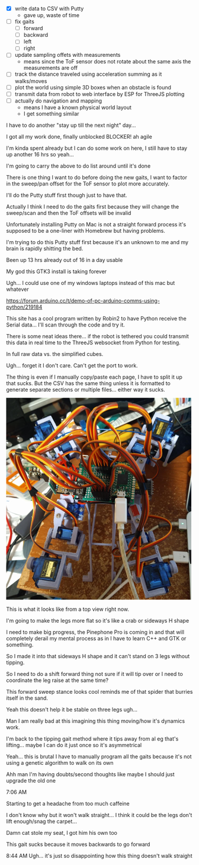 - [x] write data to CSV with Putty
  - gave up, waste of time
- [ ] fix gaits
  - [ ] forward
  - [ ] backward
  - [ ] left
  - [ ] right
- [ ] update sampling offets with measurements
  - means since the ToF sensor does not rotate about the same axis the measurements are off
- [ ] track the distance traveled using acceleration summing as it walks/moves
- [ ] plot the world using simple 3D boxes when an obstacle is found
- [ ] transmit data from robot to web interface by ESP for ThreeJS plotting
- [ ] actually do navigation and mapping
  - means I have a known physical world layout
  - I get something similar

I have to do another "stay up till the next night" day...

I got all my work done, finally unblocked BLOCKER! ah agile

I'm kinda spent already but I can do some work on here, I still have to stay up another 16 hrs so yeah...

I'm going to carry the above to do list around until it's done

There is one thing I want to do before doing the new gaits, I want to factor in the sweep/pan offset for the ToF sensor to plot more accurately.

I'll do the Putty stuff first though just to have that.

Actually I think I need to do the gaits first because they will change the sweep/scan and then the ToF offsets will be invalid

Unfortunately installing Putty on Mac is not a straight forward process it's supposed to be a one-liner with Homebrew but having problems.

I'm trying to do this Putty stuff first because it's an unknown to me and my brain is rapidly shitting the bed.

Been up 13 hrs already out of 16 in a day usable

My god this GTK3 install is taking forever

Ugh... I could use one of my windows laptops instead of this mac but whatever

https://forum.arduino.cc/t/demo-of-pc-arduino-comms-using-python/219184

This site has a cool program written by Robin2 to have Python receive the Serial data... I'll scan through the code and try it.

There is some neat ideas there... if the robot is tethered you could transmit this data in real time to the ThreeJS websocket from Python for testing.

In full raw data vs. the simplified cubes.

Ugh... forget it I don't care. Can't get the port to work.

The thing is even if I manually copy/paste each page, I have to split it up that sucks.
But the CSV has the same thing unless it is formatted to generate separate sections or multiple files... either way it sucks.

<img src="../../media/02-27-2022--current-default-stance.png" width="500"/>

This is what it looks like from a top view right now.

I'm going to make the legs more flat so it's like a crab or sideways H shape

I need to make big progress, the Pinephone Pro is coming in and that will completely derail my mental process as in I have to learn C++ and GTK or something.

So I made it into that sideways H shape and it can't stand on 3 legs without tipping.

So I need to do a shift forward thing not sure if it will tip over or I need to coordinate the leg raise at the same time?

This forward sweep stance looks cool reminds me of that spider that burries itself in the sand.

Yeah this doesn't help it be stable on three legs ugh...

Man I am really bad at this imagining this thing moving/how it's dynamics work.

I'm back to the tipping gait method where it tips away from al eg that's lifting... maybe I can do it just once so it's asymmetrical

Yeah... this is brutal I have to manually program all the gaits because it's not using a genetic algorithm to walk on its own

Ahh man I'm having doubts/second thoughts like maybe I should just upgrade the old one

7:06 AM

Starting to get a headache from too much caffeine

I don't know why but it won't walk straight... I think it could be the legs don't lift enough/snag the carpet...

Damn cat stole my seat, I got him his own too

This gait sucks because it moves backwards to go forward

8:44 AM
Ugh... it's just so disappointing how this thing doesn't walk straight

